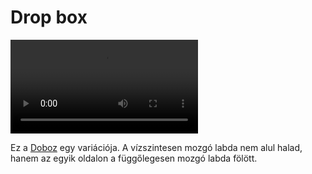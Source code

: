 # Drop box

![dropbox](/videos/mp4/dropbox.mp4)

Ez a [Doboz](#doboz) egy variációja. A vízszintesen mozgó labda nem alul halad, hanem az egyik oldalon a függőlegesen mozgó labda fölött.



